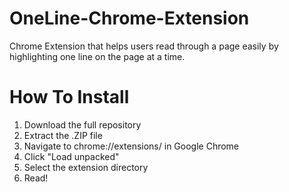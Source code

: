 # OneLine-Chrome-Extension
Chrome Extension that helps users read through a page easily by highlighting one line on the page at a time.


# How To Install
1. Download the full repository
2. Extract the .ZIP file
3. Navigate to chrome://extensions/ in Google Chrome
4. Click "Load unpacked"
5. Select the extension directory
6. Read!
